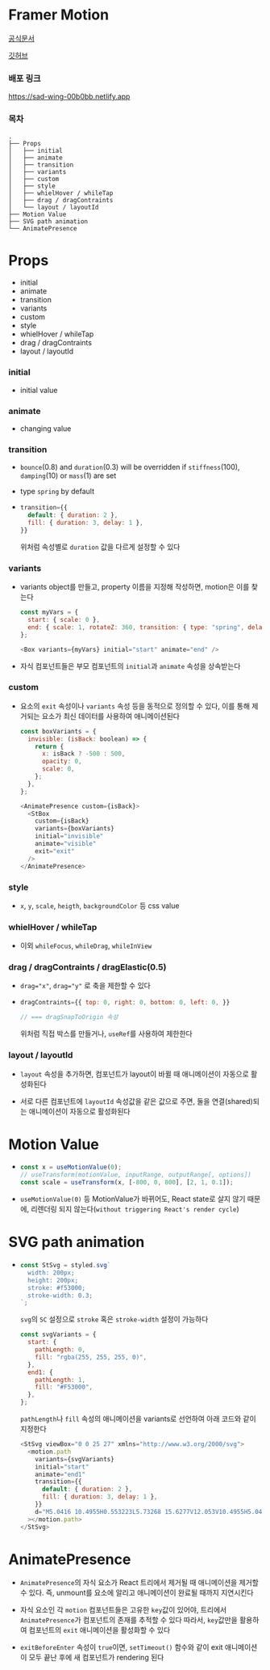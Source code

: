 # Framer Motion

[공식문서](https://www.framer.com/docs/introduction/)

[깃허브](https://github.com/framer/motion)

### 배포 링크

https://sad-wing-00b0bb.netlify.app

### 목차

```
.
├── Props
│   ├── initial
│   ├── animate
│   ├── transition
│   ├── variants
│   ├── custom
│   ├── style
│   ├── whielHover / whileTap
│   ├── drag / dragContraints
│   └── layout / layoutId
├── Motion Value
├── SVG path animation
└── AnimatePresence
```

# Props

- initial
- animate
- transition
- variants
- custom
- style
- whielHover / whileTap
- drag / dragContraints
- layout / layoutId

### initial

- initial value

### animate

- changing value

### transition

- `bounce`(0.8) and `duration`(0.3) will be overridden if `stiffness`(100), `damping`(10) or `mass`(1) are set

- type `spring` by default

- ```javascript
  transition={{
    default: { duration: 2 },
    fill: { duration: 3, delay: 1 },
  }}
  ```
  위처럼 속성별로 `duration` 값을 다르게 설정할 수 있다

### variants

- variants object를 만들고,
  property 이름을 지정해 작성하면,
  motion은 이를 찾는다

  ```javascript
  const myVars = {
    start: { scale: 0 },
    end: { scale: 1, rotateZ: 360, transition: { type: "spring", delay: 0.5 } },
  };
  ```

  ```javascript
  <Box variants={myVars} initial="start" animate="end" />
  ```

- 자식 컴포넌트들은 부모 컴포넌트의 `initial`과 `animate` 속성을 상속받는다

### custom

- 요소의 `exit` 속성이나 `variants` 속성 등을 동적으로 정의할 수 있다, 이를 통해 제거되는 요소가 최신 데이터를 사용하여 애니메이션된다

  ```javascript
  const boxVariants = {
    invisible: (isBack: boolean) => {
      return {
        x: isBack ? -500 : 500,
        opacity: 0,
        scale: 0,
      };
    },
  };
  ```

  ```javascript
  <AnimatePresence custom={isBack}>
    <StBox
      custom={isBack}
      variants={boxVariants}
      initial="invisible"
      animate="visible"
      exit="exit"
    />
  </AnimatePresence>
  ```

### style

- `x`, `y`, `scale`, `heigth`, `backgroundColor` 등 css value

### whielHover / whileTap

- 이외 `whileFocus`, `whileDrag`, `whileInView`

### drag / dragContraints / dragElastic(0.5)

- `drag="x"`, `drag="y"` 로 축을 제한할 수 있다

- ```javascript
  dragContraints={{ top: 0, right: 0, bottom: 0, left: 0, }}

  // === dragSnapToOrigin 속성
  ```

  위처럼 직접 박스를 만들거나, `useRef`를 사용하여 제한한다

### layout / layoutId

- `layout` 속성을 추가하면, 컴포넌트가 layout이 바뀔 때 애니메이션이 자동으로 활성화된다

- 서로 다른 컴포넌트에 `layoutId` 속성값을 같은 값으로 주면, 둘을 연결(shared)되는 애니메이션이 자동으로 활성화된다

# Motion Value

- ```javascript
  const x = useMotionValue(0);
  // useTransform(motionValue, inputRange, outputRange[, options])
  const scale = useTransform(x, [-800, 0, 800], [2, 1, 0.1]);
  ```

- `useMotionValue(0)` 등 MotionValue가 바뀌어도, React state로 살지 않기 때문에, 리렌더링 되지 않는다(`without triggering React's render cycle`)

# SVG path animation

- ```javascript
  const StSvg = styled.svg`
    width: 200px;
    height: 200px;
    stroke: #f53000;
    stroke-width: 0.3;
  `;
  ```

  `svg`의 `SC` 설정으로 `stroke` 혹은 `stroke-width` 설정이 가능하다

  ```javascript
  const svgVariants = {
    start: {
      pathLength: 0,
      fill: "rgba(255, 255, 255, 0)",
    },
    end1: {
      pathLength: 1,
      fill: "#F53000",
    },
  };
  ```

  `pathLength`나 `fill` 속성의 애니메이션을 variants로 선언하여 아래 코드와 같이 지정한다

  ```javascript
  <StSvg viewBox="0 0 25 27" xmlns="http://www.w3.org/2000/svg">
    <motion.path
      variants={svgVariants}
      initial="start"
      animate="end1"
      transition={{
        default: { duration: 2 },
        fill: { duration: 3, delay: 1 },
      }}
      d="M5.0416 10.4955H0.553223L5.73268 15.6277V12.053V10.4955H5.0416Z"
    ></motion.path>
  </StSvg>
  ```

# AnimatePresence

- `AnimatePresence`의 자식 요소가 React 트리에서 제거될 때 애니메이션을 제거할 수 있다. 즉, unmount를 요소에 알리고 애니메이션이 완료될 때까지 지연시킨다

- 자식 요소인 각 `motion` 컴포넌트들은 고유한 `key`값이 있어야, 트리에서 `AnimatePresence`가 컴포넌트의 존재를 추적할 수 있다
  따라서, `key`값만을 활용하여 컴포넌트의 `exit` 애니메이션을 활성화할 수 있다

- `exitBeforeEnter` 속성이 `true`이면, `setTimeout()` 함수와 같이 exit 애니메이션이 모두 끝난 후에 새 컴포넌트가 rendering 된다
